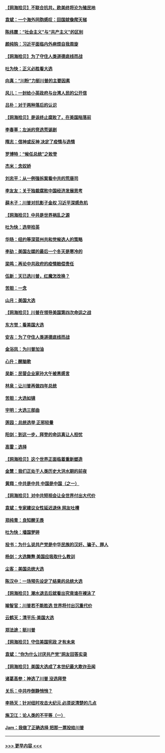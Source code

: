 #### [【网海拾贝】不联合抗共，欧美终将沦为殖民地](../pages/nsc993/n12565068.md?t=11212251) 
#### [袁斌：一个海外同胞感叹：回国就像爬天梯](../pages/nsc993/n12564986.md?t=11212251) 
#### [陈纬霆：“社会主义”与“共产主义”的区别](../pages/nsc993/n12562417.md?t=11212251) 
#### [颜纯钩：习近平面临内外麻烦自我周旋](../pages/nsc993/n12563356.md?t=11212251) 
#### [【网海拾贝】为了守住人类道德底线而战](../pages/nsc993/n12562542.md?t=11212251) 
#### [吐为快：正义必胜看大选](../pages/nsc993/n12561967.md?t=11212251) 
#### [向真：“川粉”力挺川普的主要因素](../pages/nsc993/n12560774.md?t=11212251) 
#### [风儿：一封给小英政府与台湾人民的公开信](../pages/nsc993/n12560581.md?t=11212251) 
#### [吕朴：对于两种落后的认识](../pages/nsc993/n12560492.md?t=11212251) 
#### [【网海拾贝】是该终止腐败了，在美国陷落前](../pages/nsc993/n12559936.md?t=11212251) 
#### [李春草：左派的竞选荒诞剧](../pages/nsc993/n12558380.md?t=11212251) 
#### [隋志：信神或反神 决定了疫情与选情](../pages/nsc993/n12558255.md?t=11212251) 
#### [罗博特：“候任总统”之败登](../pages/nsc993/n12558189.md?t=11212251) 
#### [杰米：念奴娇](../pages/nsc993/n12558174.md?t=11212251) 
#### [刘忠平：从一例强拆案看中共的荒唐司](../pages/nsc993/n12558036.md?t=11212251) 
#### [李友友：关于独裁腐败中国经济发展思考](../pages/nsc993/n12558004.md?t=11212251) 
#### [薛木子：川普对抗影子金权 习近平深感危机](../pages/nsc993/n12557342.md?t=11212251) 
#### [【网海拾贝】中共是世界祸乱之源](../pages/nsc993/n12555353.md?t=11212251) 
#### [吐为快：选举拾英](../pages/nsc993/n12555041.md?t=11212251) 
#### [华旸：纽约等深蓝州共和党候选人的策略](../pages/nsc993/n12554309.md?t=11212251) 
#### [李劼：美国左媒的最后一个冬天是寒冷的](../pages/nsc993/n12552947.md?t=11212251) 
#### [梁鸣：再论中共政府的疫情赔偿责任](../pages/nsc993/n12553012.md?t=11212251) 
#### [伍新：天已选川普，红魔怎改换？](../pages/nsc993/n12552970.md?t=11212251) 
#### [苦胆：一念](../pages/nsc993/n12552957.md?t=11212251) 
#### [山月：美国大选](../pages/nsc993/n12552446.md?t=11212251) 
#### [【网海拾贝】川普在领导美国第四次命运之战](../pages/nsc993/n12551973.md?t=11212251) 
#### [东方觉：看美国大选](../pages/nsc993/n12551647.md?t=11212251) 
#### [安吉：为了守住人类道德底线而战](../pages/nsc993/n12551111.md?t=11212251) 
#### [金浴凤：为川普加油](../pages/nsc993/n12551085.md?t=11212251) 
#### [心升：醒脑歌](../pages/nsc993/n12550984.md?t=11212251) 
#### [吴新：民营企业家孙大午被黑感言](../pages/nsc993/n12550656.md?t=11212251) 
#### [林泉：让川普再做四年总统](../pages/nsc993/n12550640.md?t=11212251) 
#### [苦胆：大选如镜](../pages/nsc993/n12550630.md?t=11212251) 
#### [宇明：大选三部曲](../pages/nsc993/n12550603.md?t=11212251) 
#### [莲园：总统选举 正邪较量](../pages/nsc993/n12550594.md?t=11212251) 
#### [阳剑：到这一步，拜登的命运真让人担忧](../pages/nsc993/n12549093.md?t=11212251) 
#### [高雷：选择](../pages/nsc993/n12549087.md?t=11212251) 
#### [【网海拾贝】这个世界正面临着重新塑造](../pages/nsc993/n12548326.md?t=11212251) 
#### [金慧：我们正处于人类历史大洪水期的前夜](../pages/nsc993/n12547914.md?t=11212251) 
#### [黄翔：中共是中共 中国是中国（之一）](../pages/nsc993/n12547576.md?t=11212251) 
#### [【网海拾贝】对中共短视会让全世界付出大代价](../pages/nsc993/n12546043.md?t=11212251) 
#### [袁斌：专家建议女性延迟退休 网友吐槽](../pages/nsc993/n12545424.md?t=11212251) 
#### [郑纯青：良知醒无畏](../pages/nsc993/n12545394.md?t=11212251) 
#### [吐为快：墙国梦碎](../pages/nsc993/n12545309.md?t=11212251) 
#### [投书：为什么说共产党是中华民族的汉奸、骗子、罪人](../pages/nsc993/n12545089.md?t=11212251) 
#### [杨剑：大选舞弊 美国应吸取什么教训](../pages/nsc993/n12543937.md?t=11212251) 
#### [尘客：美国总统大选](../pages/nsc993/n12543828.md?t=11212251) 
#### [陈汉中：一场预先设定了结果的总统大选](../pages/nsc993/n12543564.md?t=11212251) 
#### [【网海拾贝】潮水退去后就看出究竟谁在裸泳了](../pages/nsc993/n12543321.md?t=11212251) 
#### [喻智官：川普若不能胜选 世界将付出沉重代价](../pages/nsc993/n12541352.md?t=11212251) 
#### [云鹤天：清平乐‧美国大选](../pages/nsc993/n12540916.md?t=11212251) 
#### [郑法途：挺川普](../pages/nsc993/n12540898.md?t=11212251) 
#### [【网海拾贝】守住美国宪政 才有未来](../pages/nsc993/n12540423.md?t=11212251) 
#### [袁斌：“你为什么讨厌共产党”网友回答实录](../pages/nsc993/n12540208.md?t=11212251) 
#### [【网海拾贝】美国大选成了本世纪最大欺诈丑闻](../pages/nsc993/n12538029.md?t=11212251) 
#### [诸葛高参：神选了川普 没选拜登](../pages/nsc993/n12537664.md?t=11212251) 
#### [关乐：中共咋倒静悄悄？](../pages/nsc993/n12537615.md?t=11212251) 
#### [李扬天：针对纽时攻击大纪元 必须说清楚的几点](../pages/nsc993/n12536001.md?t=11212251) 
#### [施卫江：论人类的不平等（一）](../pages/nsc993/n12535700.md?t=11212251) 
#### [Jam：我做了正确选择 把那一票投给川普](../pages/nsc993/n12535743.md?t=11212251) 

----
#### [ >>> 更早内容 <<< ](../indexes/nsc993-earlier.md)

